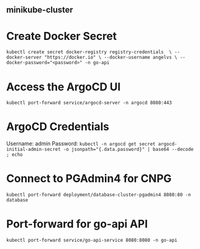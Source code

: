 ## minikube-cluster

# Create Docker Secret
``kubectl create secret docker-registry registry-credentials  \
  --docker-server "https://docker.io" \
  --docker-username angelvs \
  --docker-password="<password>" -n go-api``

# Access the ArgoCD UI
``kubectl port-forward service/argocd-server -n argocd 8080:443``

# ArgoCD Credentials
Username: admin
Password: ``kubectl -n argocd get secret argocd-initial-admin-secret -o jsonpath="{.data.password}" | base64 --decode ; echo``

# Connect to PGAdmin4 for CNPG
``kubectl port-forward deployment/database-cluster-pgadmin4 8080:80 -n database``

# Port-forward for go-api API
``kubectl port-forward service/go-api-service 8080:8080 -n go-api``
